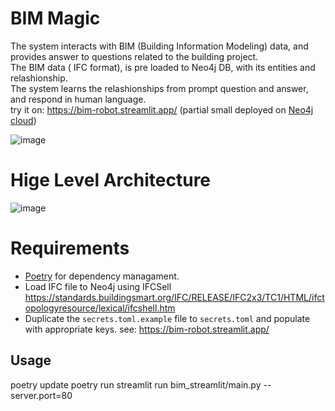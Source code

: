 # BIM Magic
The system interacts with BIM (Building Information Modeling) data, and provides answer to questions related to the building project.   
The BIM data ( IFC format), is pre loaded to Neo4j DB, with its entities and relashionship.   
The system learns the relashionships from prompt question and answer, and respond in human language.  
try it on: https://bim-robot.streamlit.app/ (partial small deployed on [Neo4j cloud](https://neo4j.com/))   

![image](https://github.com/user-attachments/assets/af44c4b8-41dc-40e4-b3f4-e3580b1ff243)

# Hige Level Architecture   
![image](https://github.com/user-attachments/assets/33266411-8136-4591-a44f-d6a2ae057fda)


# Requirements
- [Poetry](https://python-poetry.org) for dependency managament.
- Load IFC file to Neo4j using IFCSell https://standards.buildingsmart.org/IFC/RELEASE/IFC2x3/TC1/HTML/ifctopologyresource/lexical/ifcshell.htm   
- Duplicate the `secrets.toml.example` file to `secrets.toml` and populate with appropriate keys.
see: https://bim-robot.streamlit.app/

## Usage
poetry update
poetry run streamlit run bim_streamlit/main.py --server.port=80
